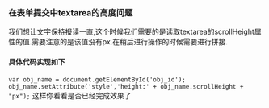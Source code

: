 ### 在表单提交中textarea的高度问题
我们想让文字保持报读一直,这个时候我们需要的是读取textarea的scrollHeight属性的值.需要注意的是该值没有px.在稍后进行操作的时候需要进行拼接.
#### 具体代码实现如下
`var obj_name = document.getElementById('obj_id');
obj_name.setAttribute('style','height:' + obj_name.scrollHeight + "px");`
这样你看看是否已经完成效果了
